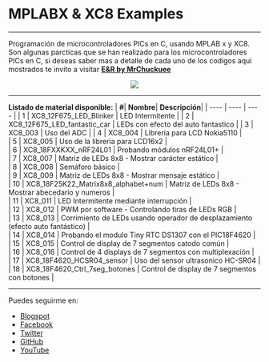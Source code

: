# MPLABX & XC8 Examples
***
Programación de microcontroladores PICs en C, usando MPLAB x y XC8. Son algunas parcticas que se han realizado para los microcontroladores PICs en C, si deseas saber mas a detalle de cada uno de los codigos aqui mostrados te invito a visitar [**E&R by MrChuckuee**](http://mrchunckuee.blogspot.mx/p/mplapx-y-xc8.html) 

<p align="center">
  <img src="http://2.bp.blogspot.com/-n3qpKEQO2w4/VF8P-RfQv5I/AAAAAAAAB5k/QfjsE5pZKYU/s1600/mplab%2Bx%2By%2Bxc8%2B-%2Belectronica%2By%2Brobotica.png"/>
</p>

***
**Listado de material disponible:**
| **#**| **Nombre**| **Descripción**|
| ---- | ---- | ---- | 
| 1 | XC8_12F675_LED_Blinker | LED Intermitente |
| 2 | XC8_12F675_LED_fantastic_car | LEDs con efecto del auto fantastico |
| 3 | XC8_003 | Uso del ADC |
| 4 | XC8_004 | Libreria para LCD Nokia5110 |  
| 5 | XC8_005 | Uso de la libreria para LCD16x2 |  
| 6 | XC8_18FXXKXX_nRF24L01 | Probando módulos nRF24L01+ |  
| 7 | XC8_007 | Matriz de LEDs 8x8 - Mostrar carácter estático |  
| 8 | XC8_008 | Semáforo básico |  
| 9 | XC8_009 | Matriz de LEDs 8x8 - Mostrar mensaje estático |  
| 10 | XC8_18F25K22_Matrix8x8_alphabet+num | Matriz de LEDs 8x8 - Mostrar abecedario y numeros |  
| 11 | XC8_011 | LED Intermitente mediante interrupción |  
| 12 | XC8_012 | PWM por software - Controlando tiras de LEDs RGB |  
| 13 | XC8_013 | Corrimiento de LEDs usando operador de desplazamiento (efecto auto fantástico) |  
| 14 | XC8_014 | Probando el modulo Tiny RTC DS1307 con el PIC18F4620 |  
| 15 | XC8_015 | Control de display de 7 segmentos catodo común |  
| 16 | XC8_016 | Control de 4 displays de 7 segmentos con multiplexación |  
| 17 | XC8_18F4620_HCSR04_sensor | Uso del sensor ultrasonico HC-SR04  | 
| 18 | XC8_18F4620_Ctrl_7seg_botones | Control de display de 7 segmentos con botones |  

***
Puedes seguirme en:
- [Blogspot](http://mrchunckuee.blogspot.com)
- [Facebook](https://www.facebook.com/ElectronicayRobotica)
- [Twitter](https://twitter.com/MrChunckuee)
- [GitHub](https://github.com/MrChunckuee)
- [YouTube](https://www.youtube.com/user/mrchunckueepsr)
